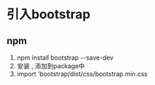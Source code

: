 # 引入bootstrap

## npm

1. npm install bootstrap --save-dev
2. 安装 , 添加到package中
3. import 'bootstrap/dist/css/bootstrap.min.css
